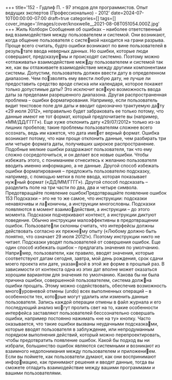 +++
title='152 - Гудлиф П. - 97 этюдов для программистов. Опыт ведущих экспертов (Профессионально) - 2012'
date=2024-07-10T00:00:00-07:00
draft=true
categories=[]
tags=[]
cover_image='/images/cover/knoxwelle__2021-08-08T051054.000Z.jpg'
+++
Жиль Колборн
Со­об­ще­ния об ошиб­ках – наиболее ответственный вид взаимодействия между 
пользователем и системой. Они возникают, когда общение пользователя с системой находится на грани разрыва.
Проще всего считать, будто ошибки возникают по вине пользователей в результате ввода неверных данных. Но ошибки, которые люди совершают, предсказуемы и происходят системно. Поэтому можно «отлаживать» взаимодействие между пользователем и системой так же, как вы отлаживаете взаимодействие между 
другими компонентами системы.
Допустим, пользователь должен ввести дату в определенном диапазоне. Чем позволять ему ввести любую дату, не лучше ли предоставить средство вроде списка 
или календаря, которое покажет только допустимые даты? Это исключит всякую возможность ввода даты за пределами разрешенного диапазона.
Другая распространенная проблема – ошибки форматирования. Например, если 
пользователь видит текстовое поле для даты и вводит однозначно трактуемую дату «29 июля 2012», неправильно будет забраковать ее только потому, что данные 
имеют не тот формат, который предпочитаете вы (например, «ММ/ДД/ГГГГ»). 
Еще хуже отклонить дату «29/07/2012» только из-за лишних пробелов; такие 
проблемы пользователям сложнее всего осознать, ведь им кажется, что дата имеет верный формат. 
Ошибка возникает потому, что нам проще отклонить данные, чем разбирать три 
или четыре формата даты, получивших широкое распространение. Подобные 
мелкие ошибки раздражают пользователя, так что ему сложно сосредоточиться, 
и он делает все новые ошибки. Чтобы избежать этого, с пониманием отнеситесь 
к желанию пользователя вводить именно информацию, а не данные.
Другой способ избежать ошибки форматирования – предложить пользователю 
подсказку, например, с помощью метки в поле ввода, которая показывает нужный формат («ДД/ММ/ГГГГ»). Другой способ подсказать – разделить поле на 
три части по два, два и четыре символа.
Предотвращайте 
появление ошибокПредотвращайте появление ошибок 153
Подсказки – это не то же самое, что инструкции: подсказки ненавязчивы и лаконичны, а инструкции многословны. Подсказки появляются в момент взаимодействия, а инструкции – до этого момента. Подсказки подчеркивают контекст, 
а инструкции диктуют поведение.
Обычно инструкции малоэффективны в предотвращении ошибок. Пользователи склонны считать, что интерфейсы должны действовать согласно их прежнему опыту («Любому должно быть понятно, что означает 29 июля 2012!»). Поэтому 
инструкции никто не читает. Подсказки уводят пользователей от совершения 
ошибок.
Еще один способ избежать ошибок – предлагать значения по умолчанию. Например, пользователи, как правило, вводят значения, которые соответствуют датам 
сегодня, завтра, мой день рождения, срок сдачи моего проекта или дате, указанной в этой же форме в прошлый раз. В зависимости от контекста одна из этих дат 
вполне может оказаться хорошим вариантом для значения по умолчанию.
Какова бы ни была причина ошибки, совершенной пользователем, система должна ошибки прощать. Этому можно содействовать, обеспечив возможность многоуровневой отмены (undo) всех выполненных операций – в особенности тех, которые могут удалить или изменить данные пользователя.
Запись каждой операции отмены в файл журнала и его последующий анализ могут пролить свет на то, какие особенности интерфейса заставляют пользователей 
бессознательно совершать ошибки, например постоянно нажимать «не на ту» 
кнопку. Часто оказывается, что такие ошибки вызваны неудачными подсказками, которые вводят пользователя в заблуждение, или непродуманным порядком 
выполнения действий, который можно перепроектировать, чтобы предотвратить 
появление ошибок.
Какой бы подход вы ни избрали, большинство ошибок являются системными 
и возникают из взаимного недопонимания между пользователем и приложением. Если вы поймете, как пользователи думают, как они воспринимают информацию, как принимают решения и вводят данные, тогда вы сможете отладить 
взаимодействие между вашими программами и вашими пользователями.